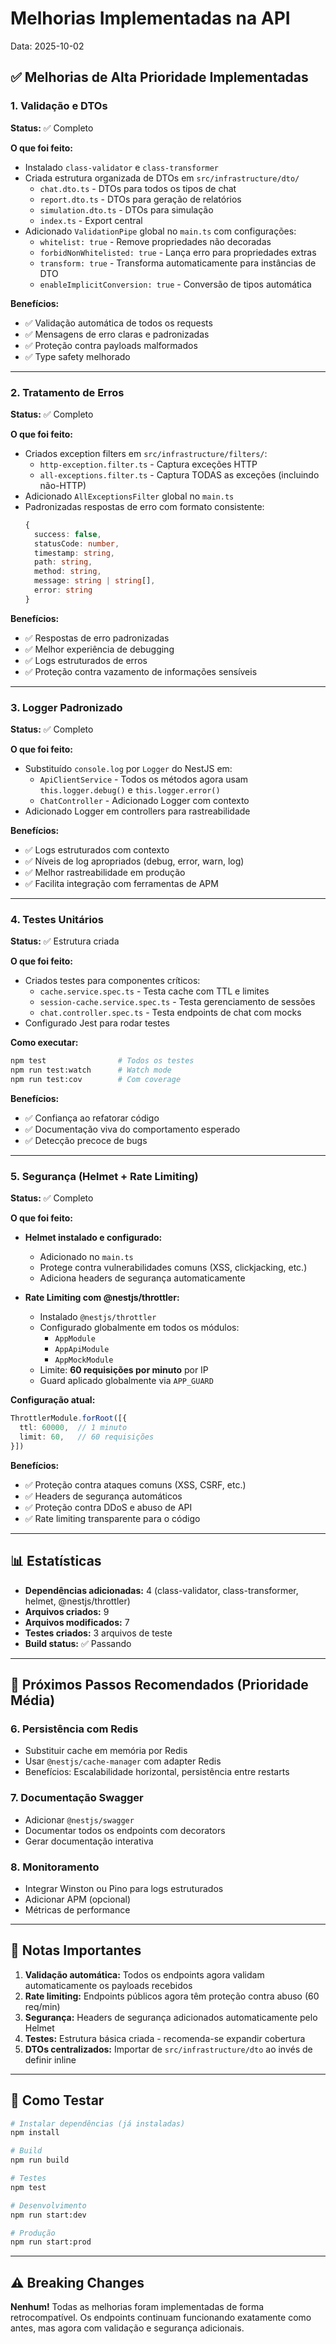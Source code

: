 # Melhorias Implementadas na API

Data: 2025-10-02

## ✅ Melhorias de Alta Prioridade Implementadas

### 1. Validação e DTOs
**Status:** ✅ Completo

**O que foi feito:**
- Instalado `class-validator` e `class-transformer`
- Criada estrutura organizada de DTOs em `src/infrastructure/dto/`
  - `chat.dto.ts` - DTOs para todos os tipos de chat
  - `report.dto.ts` - DTOs para geração de relatórios
  - `simulation.dto.ts` - DTOs para simulação
  - `index.ts` - Export central
- Adicionado `ValidationPipe` global no `main.ts` com configurações:
  - `whitelist: true` - Remove propriedades não decoradas
  - `forbidNonWhitelisted: true` - Lança erro para propriedades extras
  - `transform: true` - Transforma automaticamente para instâncias de DTO
  - `enableImplicitConversion: true` - Conversão de tipos automática

**Benefícios:**
- ✅ Validação automática de todos os requests
- ✅ Mensagens de erro claras e padronizadas
- ✅ Proteção contra payloads malformados
- ✅ Type safety melhorado

---

### 2. Tratamento de Erros
**Status:** ✅ Completo

**O que foi feito:**
- Criados exception filters em `src/infrastructure/filters/`:
  - `http-exception.filter.ts` - Captura exceções HTTP
  - `all-exceptions.filter.ts` - Captura TODAS as exceções (incluindo não-HTTP)
- Adicionado `AllExceptionsFilter` global no `main.ts`
- Padronizadas respostas de erro com formato consistente:
  ```typescript
  {
    success: false,
    statusCode: number,
    timestamp: string,
    path: string,
    method: string,
    message: string | string[],
    error: string
  }
  ```

**Benefícios:**
- ✅ Respostas de erro padronizadas
- ✅ Melhor experiência de debugging
- ✅ Logs estruturados de erros
- ✅ Proteção contra vazamento de informações sensíveis

---

### 3. Logger Padronizado
**Status:** ✅ Completo

**O que foi feito:**
- Substituído `console.log` por `Logger` do NestJS em:
  - `ApiClientService` - Todos os métodos agora usam `this.logger.debug()` e `this.logger.error()`
  - `ChatController` - Adicionado Logger com contexto
- Adicionado Logger em controllers para rastreabilidade

**Benefícios:**
- ✅ Logs estruturados com contexto
- ✅ Níveis de log apropriados (debug, error, warn, log)
- ✅ Melhor rastreabilidade em produção
- ✅ Facilita integração com ferramentas de APM

---

### 4. Testes Unitários
**Status:** ✅ Estrutura criada

**O que foi feito:**
- Criados testes para componentes críticos:
  - `cache.service.spec.ts` - Testa cache com TTL e limites
  - `session-cache.service.spec.ts` - Testa gerenciamento de sessões
  - `chat.controller.spec.ts` - Testa endpoints de chat com mocks
- Configurado Jest para rodar testes

**Como executar:**
```bash
npm test                # Todos os testes
npm run test:watch      # Watch mode
npm run test:cov        # Com coverage
```

**Benefícios:**
- ✅ Confiança ao refatorar código
- ✅ Documentação viva do comportamento esperado
- ✅ Detecção precoce de bugs

---

### 5. Segurança (Helmet + Rate Limiting)
**Status:** ✅ Completo

**O que foi feito:**
- **Helmet instalado e configurado:**
  - Adicionado no `main.ts`
  - Protege contra vulnerabilidades comuns (XSS, clickjacking, etc.)
  - Adiciona headers de segurança automaticamente

- **Rate Limiting com @nestjs/throttler:**
  - Instalado `@nestjs/throttler`
  - Configurado globalmente em todos os módulos:
    - `AppModule`
    - `AppApiModule`
    - `AppMockModule`
  - Limite: **60 requisições por minuto** por IP
  - Guard aplicado globalmente via `APP_GUARD`

**Configuração atual:**
```typescript
ThrottlerModule.forRoot([{
  ttl: 60000,  // 1 minuto
  limit: 60,   // 60 requisições
}])
```

**Benefícios:**
- ✅ Proteção contra ataques comuns (XSS, CSRF, etc.)
- ✅ Headers de segurança automáticos
- ✅ Proteção contra DDoS e abuso de API
- ✅ Rate limiting transparente para o código

---

## 📊 Estatísticas

- **Dependências adicionadas:** 4 (class-validator, class-transformer, helmet, @nestjs/throttler)
- **Arquivos criados:** 9
- **Arquivos modificados:** 7
- **Testes criados:** 3 arquivos de teste
- **Build status:** ✅ Passando

---

## 🔄 Próximos Passos Recomendados (Prioridade Média)

### 6. Persistência com Redis
- Substituir cache em memória por Redis
- Usar `@nestjs/cache-manager` com adapter Redis
- Benefícios: Escalabilidade horizontal, persistência entre restarts

### 7. Documentação Swagger
- Adicionar `@nestjs/swagger`
- Documentar todos os endpoints com decorators
- Gerar documentação interativa

### 8. Monitoramento
- Integrar Winston ou Pino para logs estruturados
- Adicionar APM (opcional)
- Métricas de performance

---

## 📝 Notas Importantes

1. **Validação automática:** Todos os endpoints agora validam automaticamente os payloads recebidos
2. **Rate limiting:** Endpoints públicos agora têm proteção contra abuso (60 req/min)
3. **Segurança:** Headers de segurança adicionados automaticamente pelo Helmet
4. **Testes:** Estrutura básica criada - recomenda-se expandir cobertura
5. **DTOs centralizados:** Importar de `src/infrastructure/dto` ao invés de definir inline

---

## 🚀 Como Testar

```bash
# Instalar dependências (já instaladas)
npm install

# Build
npm run build

# Testes
npm test

# Desenvolvimento
npm run start:dev

# Produção
npm run start:prod
```

---

## ⚠️ Breaking Changes

**Nenhum!** Todas as melhorias foram implementadas de forma retrocompatível.
Os endpoints continuam funcionando exatamente como antes, mas agora com validação e segurança adicionais.
